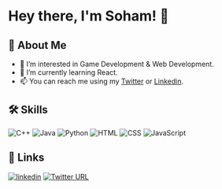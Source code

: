 <!---
Sohamsk/Sohamsk is a ✨ special ✨ repository because its `README.md` (this file) appears on your GitHub profile.
You can click the Preview link to take a look at your changes.
--->

# Hey there, I'm Soham! 👋

## 🚀 About Me
- 👀 I’m interested in Game Development & Web Development.
- 🌱 I’m currently learning React.
- 📫 You can reach me using my [Twitter](https://twitter.com/sohamsk02/) or [Linkedin](https://www.linkedin.com/in/sohamsk02/).

## 🛠 Skills
![C++](https://img.shields.io/badge/C%2B%2B-00599C?style=for-the-badge&logo=c%2B%2B&logoColor=white)
![Java](https://img.shields.io/badge/Java-ED8B00?style=for-the-badge&logo=openjdk&logoColor=white)
![Python](https://img.shields.io/badge/Python-3776AB?style=for-the-badge&logo=python&logoColor=white)
![HTML](https://img.shields.io/badge/HTML5-E34F26?style=for-the-badge&logo=html5&logoColor=white) ![CSS](https://img.shields.io/badge/CSS3-1572B6?style=for-the-badge&logo=css3&logoColor=white) ![JavaScript](https://img.shields.io/badge/JavaScript-F7DF1E?style=for-the-badge&logo=JavaScript&logoColor=white)




## 🔗 Links

[![linkedin](https://img.shields.io/badge/linkedin-0A66C2?style=for-the-badge&logo=linkedin&logoColor=white)](https://www.linkedin.com/in/sohamsk02/)
[![Twitter URL](https://img.shields.io/badge/Twitter-1DA1F2?style=for-the-badge&logo=twitter&logoColor=white)](https://twitter.com/sohamsk02/)
<!-- [![Discord Profile](https://img.shields.io/badge/Discord-7289DA?style=for-the-badge&logo=discord&logoColor=white)]() -->